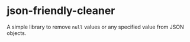 # json-friendly-cleaner
 A simple library to remove `null` values or any specified value from JSON objects.
